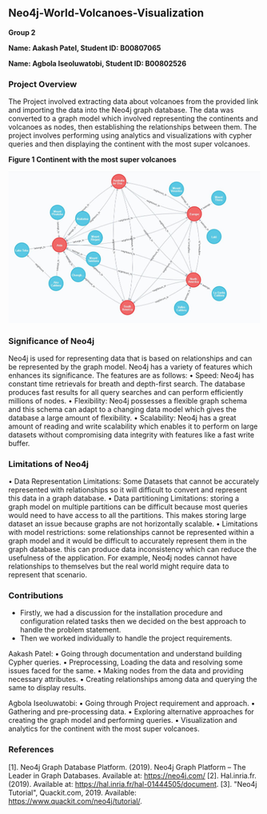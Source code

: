 ## Neo4j-World-Volcanoes-Visualization

**Group 2**

**Name: Aakash Patel, Student ID: B00807065**

**Name: Agbola Iseoluwatobi, Student ID: B00802526**

### Project Overview

The Project involved extracting data about volcanoes from the provided link and importing the data into the Neo4j graph database. The data was converted to a graph model which involved representing the continents and volcanoes as nodes, then establishing the relationships between them. The project involves performing using analytics and visualizations with cypher queries and then displaying the continent with the most super volcanoes.

**Figure 1 Continent with the most super volcanoes**

<img src="neo4J_volcanoes.JPG" width=800/>

### Significance of Neo4j

Neo4j is used for representing data that is based on relationships and can be represented by the graph model. Neo4j has a variety of features which enhances its significance. The features are as follows:
• Speed: Neo4j has constant time retrievals for breath and depth-first search. The database produces fast results for all query searches and can perform efficiently millions of nodes.
• Flexibility: Neo4j possesses a flexible graph schema and this schema can adapt to a changing data model which gives the database a large amount of flexibility.
• Scalability: Neo4j has a great amount of reading and write scalability which enables it to perform on large datasets without compromising data integrity with features like a fast write buffer.

### Limitations of Neo4j

• Data Representation Limitations: Some Datasets that cannot be accurately represented with relationships so it will difficult to convert and represent this data in a graph database.
• Data partitioning Limitations: storing a graph model on multiple partitions can be difficult because most queries would need to have access to all the partitions. This makes storing large dataset an issue because graphs are not horizontally scalable.
• Limitations with model restrictions: some relationships cannot be represented within a graph model and it would be difficult to accurately represent them in the graph database. this can produce data inconsistency which can reduce the usefulness of the application. For example, Neo4j nodes cannot have relationships to themselves but the real world might require data to represent that scenario.

### Contributions

- Firstly, we had a discussion for the installation procedure and configuration related tasks then we decided on the best approach to handle the problem statement.
- Then we worked individually to handle the project requirements.

Aakash Patel:
▪ Going through documentation and understand building Cypher queries.
▪ Preprocessing, Loading the data and resolving some issues faced for the same.
▪ Making nodes from the data and providing necessary attributes.
▪ Creating relationships among data and querying the same to display results.

Agbola Iseoluwatobi:
▪ Going through Project requirement and approach.
▪ Gathering and pre-processing data.
▪ Exploring alternative approaches for creating the graph model and performing queries.
▪ Visualization and analytics for the continent with the most super volcanoes.

### References

[1]. Neo4j Graph Database Platform. (2019). Neo4j Graph Platform – The Leader in Graph Databases. Available at: https://neo4j.com/
[2]. Hal.inria.fr. (2019). Available at: https://hal.inria.fr/hal-01444505/document.
[3]. "Neo4j Tutorial", Quackit.com, 2019. Available: https://www.quackit.com/neo4j/tutorial/.
